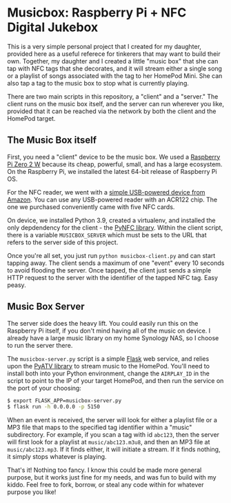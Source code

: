 # Musicbox: Raspberry Pi + NFC Digital Jukebox

This is a very simple personal project that I created for my daughter, provided
here as a useful referece for tinkerers that may want to build their own.
Together, my daughter and I created a little "music box" that she can tap with 
NFC tags that she decorates, and it will stream either a single song or a
playlist of songs associated with the tag to her HomePod Mini. She can also tap
a tag to the music box to stop what is currently playing.

There are two main scripts in this repository, a "client" and a "server." The
client runs on the music box itself, and the server can run wherever you like,
provided that it can be reached via the network by both the client and the
HomePod target.

## The Music Box itself 

First, you need a "client" device to be the music box. We used a [Raspberry Pi 
Zero 2 W](https://www.raspberrypi.com/products/raspberry-pi-zero-2-w/) 
because its cheap, powerful, small, and has a large ecosystem. On the Raspberry 
Pi, we installed the latest 64-bit release of Raspberry Pi OS.

For the NFC reader, we went with a [simple USB-powered device from Amazon](
https://www.amazon.com/gp/product/B00GYPIZG6). You can use any USB-powered 
reader with an ACR122 chip. The one we purchased conveniently came with five NFC
cards.

On device, we installed Python 3.9, created a virtualenv, and installed the only
depdendency for the client - the [PyNFC library](
https://github.com/BarnabyShearer/pynfc). Within the client script, there is a
variable `MUSICBOX_SERVER` which must be sets to the URL that refers to the
server side of this project.

Once you're all set, you just run `python musicbox-client.py` and can start
tapping away. The client sends a maximum of one "event" every 10 seconds to
avoid flooding the server. Once tapped, the client just sends a simple HTTP
request to the server with the identifier of the tapped NFC tag. Easy peasy.

## Music Box Server

The server side does the heavy lift. You could easily run this on the Raspberry
Pi itself, if you don't mind having all of the music on device. I already have a
large music library on my home Synology NAS, so I choose to run the server
there.

The `musicbox-server.py` script is a simple [Flask](
https://flask.palletsprojects.com/) web service, and relies upon the [PyATV 
library](https://pyatv.dev/) to stream music to the HomePod. You'll need to
install both into your Python environment, change the `AIRPLAY_ID` in the script
to point to the IP of your target HomePod, and then run the service on the port
of your choosing:

```sh
$ export FLASK_APP=musicbox-server.py
$ flask run -h 0.0.0.0 -p 5150
```

When an event is received, the server will look for either a playlist file or a
MP3 file that maps to the specified tag identifier within a "music"
subdirectory. For example, if you scan a tag with id `abc123`, then the server
will first look for a playlist at `music/abc123.m3u8`, and then an MP3 file at
`music/abc123.mp3`. If it finds either, it will initiate a stream. If it finds
nothing, it simply stops whatever is playing.

That's it! Nothing too fancy. I know this could be made more general purpose,
but it works just fine for my needs, and was fun to build with my kiddo. Feel
free to fork, borrow, or steal any code within for whatever purpose you like!
